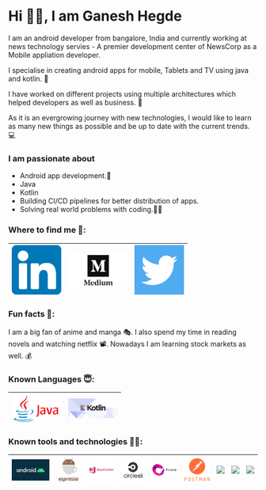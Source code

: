 # Hi 🙋‍♂️, I am Ganesh Hegde

I am an android developer from bangalore, India and currently working at news technology servies - A premier development center of NewsCorp as a Mobile appliation developer. 

I specialise in creating android apps for mobile, Tablets and TV using java and kotlin. 📲

I have worked on different projects using multiple architectures which helped developers as well as business. 🚀 

As it is an evergrowing journey with new technologies, I would like to learn as many new things as possible and be up to date with the current trends. 💻



### I am passionate about 
* Android app development.📱
* Java
* Kotlin
* Building CI/CD pipelines for better distribution of apps.
* Solving real world problems with coding.🧑‍💻



### Where to find me 👀:

<a href="https://www.linkedin.com/in/ganesh-hegde-061085151/"><img src="https://github.com/iamganeshhegde/ganesh-hegde/blob/main/icons/in.png" width="100"></a>|<a href="https://medium.com/@iamganeshhegde"><img src="https://github.com/iamganeshhegde/ganesh-hegde/blob/main/icons/medium.jpg" width="120"></a>|<a href="https://twitter.com/imGaneshHegde"><img src="https://github.com/iamganeshhegde/ganesh-hegde/blob/main/icons/twit.png" width="100"></a>
|--|--|--|



### Fun facts 🍿:

I am a big fan of anime and manga 🎭. I also spend my time in reading novels and watching netflix 📽. Nowadays I am learning stock markets as well. 💰  


### Known Languages 😇:

|<a><img src="https://github.com/iamganeshhegde/ganesh-hegde/blob/main/icons/java.png" width="100"></a>|<a><img src="https://github.com/iamganeshhegde/ganesh-hegde/blob/main/icons/kotlin.png" width="100"></a>|
|--|--|


### Known tools and technologies 🧑‍💻: 

|<a><img src="https://github.com/iamganeshhegde/ganesh-hegde/blob/main/icons/android-1.jpeg" width="150"></a>|<a><img src="https://github.com/iamganeshhegde/ganesh-hegde/blob/main/icons/espresso.jpeg" width="100"></a>|<a><img src="https://github.com/iamganeshhegde/ganesh-hegde/blob/main/icons/appcenter.jpg" width="100"></a>|<a><img src="https://github.com/iamganeshhegde/ganesh-hegde/blob/main/icons/circleci.png" width="100"></a>|<a><img src="https://github.com/iamganeshhegde/ganesh-hegde/blob/main/icons/rxjava.png" width="100"></a>|<a><img src="https://github.com/iamganeshhegde/ganesh-hegde/blob/main/icons/postman.png" width="100"></a>|<a><img src="https://github.com/iamganeshhegde/iamganeshhegde/blob/main/icons/jira.png" width="100"></a>|<a><img src="https://github.com/iamganeshhegde/iamganeshhegde/blob/main/icons/newrelic.png" width="100"></a>|<a><img src="https://github.com/iamganeshhegde/iamganeshhegde/blob/main/icons/firebase-1.png" width="120"></a>|
|--|--|--|--|--|--|--|--|--|


